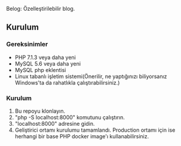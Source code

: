 Belog: Özelleştirilebilir blog.

## Kurulum

### Gereksinimler

- PHP 7.1.3 veya daha yeni
- MySQL 5.6 veya daha yeni
- MySQL php eklentisi
- Linux tabanlı işletim sistemi(Önerilir, ne yaptığınızı biliyorsanız Windows'ta da rahatlıkla çalıştırabilirsiniz.)

### Kurulum

1. Bu repoyu klonlayın.
2. "php -S localhost:8000" komutunu çalıştırın.
3. "localhost:8000" adresine gidin.
4. Geliştirici ortamı kurulumu tamamlandı. Production ortamı için ise herhangi bir base PHP docker image'ı kullanabilirsiniz.
